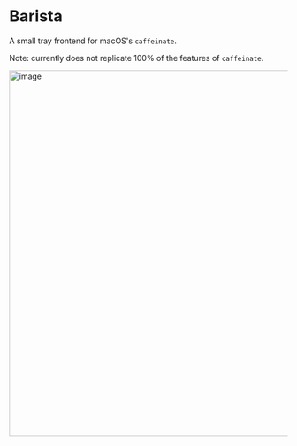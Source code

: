 # Barista

A small tray frontend for macOS's `caffeinate`.

Note: currently does not replicate 100% of the features of `caffeinate`.

<img width="662" alt="image" src="https://github.com/ClementTsang/Barista/assets/34804052/4474fc98-41b8-4f0d-8e9d-831393143923">
